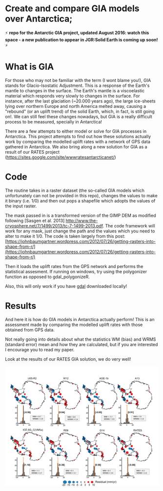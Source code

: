 # Create and compare GIA models over Antarctica; 
:zap: **repo for the Antarctic GIA project, updated August 2016: watch this space  - a new publication to appear in JGR:Solid Earth is coming up soon!** :zap:

# What is GIA
For those who may not be familiar with the term (I wont blame you!), GIA stands for Glacio-Isostatic Adjustment. This is a response of the Earth's mantle to changes in the surface. 
The Earth's mantle is a viscoelastic material which responds very slowly to changes in the surface. For instance, after the last glaciation (~20.000 years ago), the large ice-sheets lying over northern Europe and north America melted away, causing a "rebound" (or an uplift trend) of the solid Earth, which, in fact, is still going on!.
We can still feel these changes nowadays, but GIA is a really difficult process to be measured, specially in Antarctica! 

There are a few attempts to either model or solve for GIA processes in Antarctica. This project attempts to find out how these solutions actually work by comparing the modelled uplift rates with a network of GPS data gathered in Antarctica. 
We also bring along a new solution for GIA as a result of our RATES project (https://sites.google.com/site/wwwratesantarcticanet/)


# Code
The routine takes in a raster dataset (the so-called GIA models which unfortunately can not be provided in this repo), changes the values to make it binary (i.e. 1/0) and then out pops a shapefile which adopts the values of the input raster.

The mask passed in is a transformed version of the GIMP DEM as modified following [Sasgen et al. 2013] http://www.the-cryosphere.net/7/1499/2013/tc-7-1499-2013.pdf. 
The code framework will work for any mask, just change the path and the values which you need to alter to make it 1/0.
The code is taken largely from this post: [https://johnbaumgartner.wordpress.com/2012/07/26/getting-rasters-into-shape-from-r/](https://johnbaumgartner.wordpress.com/2012/07/26/getting-rasters-into-shape-from-r/)

Then it loads the uplift rates from the GPS network and performs the statistical assesment.
If running on windows, try using the polygonizer function as opposed to gdal_polygonizeR.

Also, this will only work if you have [gdal](http://www.gdal.org/) downloaded locally!

# Results
And here it is how do GIA models in Antarctica actually perform! This is an assessment made by comparing the modelled uplift rates with those obtained from GPS data.

Not really going into details about what the statistics WM (bias) and WRMS (standard error) mean and how they are calculated, but if you are interested I encourage you to read my paper.

Look at the results of our RATES GIA solution, we do very well! 

![How do GIA models in Antarctica actually perform - An assessment using GPS data](Fig5.jpg?raw=true "How do GIA models in Antarctica actually perform - An assessment using GPS data")